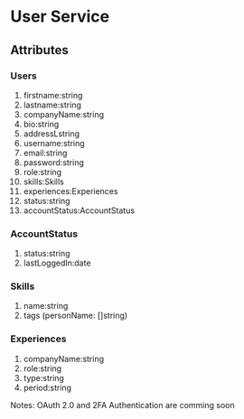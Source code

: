 # User Service

## Attributes

### Users

1. firstname:string
2. lastname:string
3. companyName:string
4. bio:string
5. addressLstring
6. username:string
7. email:string
8. password:string
9. role:string
10. skills:Skills
11. experiences:Experiences
12. status:string
13. accountStatus:AccountStatus

### AccountStatus

1. status:string
2. lastLoggedIn:date

### Skills

1. name:string
2. tags (personName: []string)

### Experiences

1. companyName:string
2. role:string
3. type:string
4. period:string

Notes: OAuth 2.0 and 2FA Authentication are comming soon
